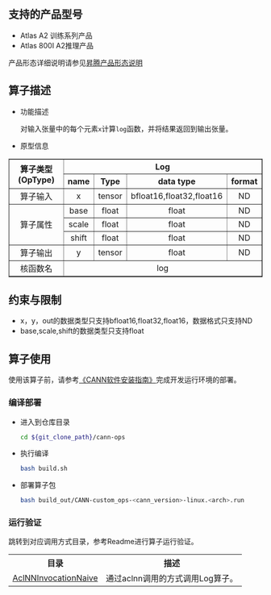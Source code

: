 ## 支持的产品型号

- Atlas A2 训练系列产品
- Atlas 800I A2推理产品

产品形态详细说明请参见[昇腾产品形态说明](http://www.hiascend.com/document/redirect/CannCommunityProductForm)

## 算子描述
- 功能描述

  对输入张量中的每个元素`x`计算`log`函数，并将结果返回到输出张量。

- 原型信息

<table border="1">
  <tr>
    <th align="center" rowspan="2">算子类型(OpType)</th>
    <th colspan="4" align="center">Log</th>
  </tr>
  <tr>
    <th align="center">name</th>
    <th align="center">Type</th>
    <th align="center">data type</th>
    <th align="center">format</th>
  </tr>
  
  <tr>
    <td rowspan="1" align="center">算子输入</td>
    <td align="center">x</td>
    <td align="center">tensor</td>
    <td align="center">bfloat16,float32,float16</td>
    <td align="center">ND</td>
  </tr>
  
  <tr>
    <td rowspan="3" align="center">算子属性</td>
    <td align="center">base</td>
    <td align="center">float</td>
    <td align="center">float</td>
    <td align="center">ND</td>
  </tr>
  <tr>
    <td align="center">scale</td>
    <td align="center">float</td>
    <td align="center">float</td>
    <td align="center">ND</td>
  </tr>
  <tr>
    <td align="center">shift</td>
    <td align="center">float</td>
    <td align="center">float</td>
    <td align="center">ND</td>
  </tr>
  
  <tr>
    <td rowspan="1" align="center">算子输出</td>
    <td align="center">y</td>
    <td align="center">tensor</td>
    <td align="center">float</td>
    <td align="center">ND</td>
  </tr>
  
  <tr>
    <td align="center">核函数名</td>
    <td colspan="4" align="center">log</td>
  </tr>
</table>

## 约束与限制
- x，y，out的数据类型只支持bfloat16,float32,float16，数据格式只支持ND
- base,scale,shift的数据类型只支持float

## 算子使用
使用该算子前，请参考[《CANN软件安装指南》](https://hiascend.com/document/redirect/CannCommunityInstSoftware)完成开发运行环境的部署。

### 编译部署
  - 进入到仓库目录

    ```bash
    cd ${git_clone_path}/cann-ops
    ```

  - 执行编译

    ```bash
    bash build.sh
    ```

  - 部署算子包

    ```bash
    bash build_out/CANN-custom_ops-<cann_version>-linux.<arch>.run
    ```

### 运行验证
跳转到对应调用方式目录，参考Readme进行算子运行验证。
<table>
    <th>目录</th><th>描述</th>
    <tr>
        <td><a href="./examples/AclNNInvocationNaive"> AclNNInvocationNaive</td><td>通过aclnn调用的方式调用Log算子。</td>
    </tr>
</table>
